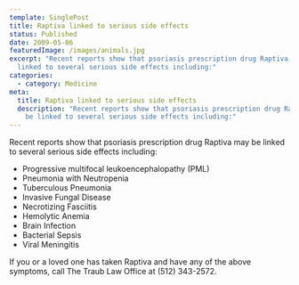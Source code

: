 ```yaml
---
template: SinglePost
title: Raptiva linked to serious side effects
status: Published
date: 2009-05-06
featuredImage: /images/animals.jpg
excerpt: "Recent reports show that psoriasis prescription drug Raptiva may be
  linked to several serious side effects including:"
categories:
  - category: Medicine
meta:
  title: Raptiva linked to serious side effects
  description: "Recent reports show that psoriasis prescription drug Raptiva may
    be linked to several serious side effects including:"
---
```

<!--StartFragment-->

Recent reports show that psoriasis prescription drug Raptiva may be linked to several serious side effects including:

* Progressive multifocal leukoencephalopathy (PML)
* Pneumonia with Neutropenia
* Tuberculous Pneumonia
* Invasive Fungal Disease
* Necrotizing Fasciitis
* Hemolytic Anemia
* Brain Infection
* Bacterial Sepsis
* Viral Meningitis

If you or a loved one has taken Raptiva and have any of the above symptoms, call The Traub Law Office at (512) 343-2572.

<!--EndFragment-->